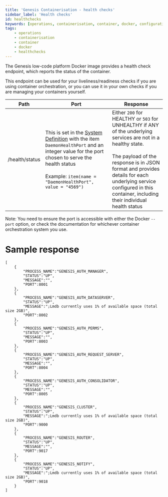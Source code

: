 ```yaml
---
title: 'Genesis Containerisation - health checks'
sidebar_label: 'Health checks'
id: healthchecks
keywords: [operations, containerisation, container, docker, configuration, healthchecks]
tags:
    - operations
    - containerisation
    - container
    - docker
    - healthchecks
---
```


The Genesis low-code platform Docker image provides a health check endpoint, which reports the status of the container.

This endpoint can be used for your liveliness/readiness checks if you are using container orchestration, or you can use it in your own checks if you are managing your containers yourself.

| Path | Port | Response |
| --- | --- | --- |
| /health/status | This is set in the [System Definition](../../../server/integration/data-pipeline/advanced/#system-definition-properties) with the item `DaemonHealthPort` and an integer value for the port chosen to serve the health status<br/><br/>Example: `item(name = "DaemonHealthPort", value = "4569")`| Either `200` for HEALTHY or `503` for UNHEALTHY if ANY of the underlying services are not in a healthy state.<br/><br/>The payload of the response is in JSON format and provides details for each underlying service configured in this container, including their individual health status |
Note: You need to ensure the port is accessible with either the Docker `--port` option, or check the documentation for whichever container orchestration system you use.

# Sample response 
```
[
    {
        "PROCESS_NAME":"GENESIS_AUTH_MANAGER",
        "STATUS":"UP",
        "MESSAGE":"",
        "PORT":8001
    },
    {
        "PROCESS_NAME":"GENESIS_AUTH_DATASERVER",
        "STATUS":"UP",
        "MESSAGE":";Lmdb currently uses 1% of available space (total size 2GB)",
        "PORT":8002
    },
    {
        "PROCESS_NAME":"GENESIS_AUTH_PERMS",
        "STATUS":"UP",
        "MESSAGE":"",
        "PORT":8003
    },
    {
        "PROCESS_NAME":"GENESIS_AUTH_REQUEST_SERVER",
        "STATUS":"UP",
        "MESSAGE":"",
        "PORT":8004
    },
    {
        "PROCESS_NAME":"GENESIS_AUTH_CONSOLIDATOR",
        "STATUS":"UP",
        "MESSAGE":"",
        "PORT":8005
    },
    {
        "PROCESS_NAME":"GENESIS_CLUSTER",
        "STATUS":"UP",
        "MESSAGE":";Lmdb currently uses 1% of available space (total size 2GB)",
        "PORT":9000
    },
    {
        "PROCESS_NAME":"GENESIS_ROUTER",
        "STATUS":"UP",
        "MESSAGE":"",
        "PORT":9017
    },
    {
        "PROCESS_NAME":"GENESIS_NOTIFY",
        "STATUS":"UP",
        "MESSAGE":";Lmdb currently uses 1% of available space (total size 2GB)",
        "PORT":9018
    }
]
```
